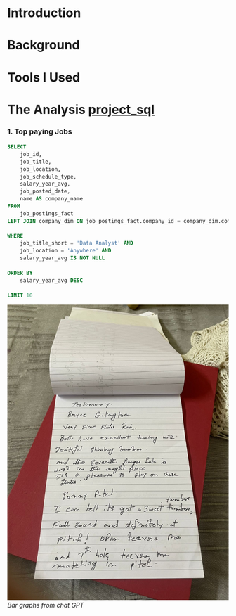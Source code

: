# Introduction
# Background
# Tools I Used
# The Analysis [project_sql](/Project_sql/)
### 1. Top paying Jobs

```sql
SELECT
    job_id,
    job_title,
    job_location,
    job_schedule_type,
    salary_year_avg,
    job_posted_date,
    name AS company_name
FROM
    job_postings_fact
LEFT JOIN company_dim ON job_postings_fact.company_id = company_dim.company_id

WHERE
    job_title_short = 'Data Analyst' AND
    job_location = 'Anywhere' AND
    salary_year_avg IS NOT NULL

ORDER BY
    salary_year_avg DESC

LIMIT 10
```
![Top Paying roles](Project_sql\assets\image.jpeg)
*Bar graphs from chat GPT*
